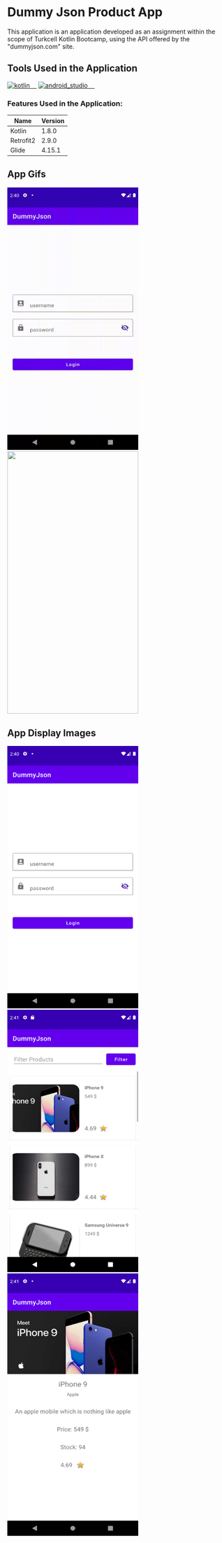 # Dummy Json Product App

This application is an application developed as an assignment within the scope of Turkcell Kotlin Bootcamp, using the API offered by the "dummyjson.com" site.

## Tools Used in the Application

<a href="https://kotlinlang.org/" rel="nofollow"><img alt="kotlin" src="https://upload.wikimedia.org/wikipedia/commons/7/74/Kotlin_Icon.png" width="40" style="max-width: 100%;">&nbsp;&nbsp;&nbsp;&nbsp;</a>
<a href="https://developer.android.com/studio" rel="nofollow"><img alt="android_studio" src="https://github.com/yyigityesiladaa/yyigityesiladaa/blob/main/database_and_tool_icons/android_studio.svg" width="40" style="max-width: 100%;">&nbsp;&nbsp;&nbsp;&nbsp;</a>

### Features Used in the Application:
                    
Name  | Version
------------- | -------------
Kotlin | 1.8.0
Retrofit2  | 2.9.0
Glide | 4.15.1
</p>

## App Gifs

<a ><img src="https://github.com/yigityesiladaa/android_dummy_product_app/blob/master/app_gifs/login.gif" data-canonical-src="https://gyazo.com/eb5c5741b6a9a16c692170a41a49c858.png" width="300" height="600" />&nbsp;&nbsp;&nbsp;&nbsp;</a>
<a ><img src="https://github.com/yigityesiladaa/android_dummy_product_app/blob/master/app_gifs/filter_and_detail.gif" data-canonical-src="https://gyazo.com/eb5c5741b6a9a16c692170a41a49c858.png" width="300" height="600" />&nbsp;&nbsp;&nbsp;&nbsp;</a>

## App Display Images

<a ><img src="https://github.com/yigityesiladaa/android_dummy_product_app/blob/master/app_images/login.png" data-canonical-src="https://gyazo.com/eb5c5741b6a9a16c692170a41a49c858.png" width="300" height="600" />&nbsp;&nbsp;&nbsp;&nbsp;</a>
<a ><img src="https://github.com/yigityesiladaa/android_dummy_product_app/blob/master/app_images/home.png" data-canonical-src="https://gyazo.com/eb5c5741b6a9a16c692170a41a49c858.png" width="300" height="600" />&nbsp;&nbsp;&nbsp;&nbsp;</a>
<a ><img src="https://github.com/yigityesiladaa/android_dummy_product_app/blob/master/app_images/detail.png" data-canonical-src="https://gyazo.com/eb5c5741b6a9a16c692170a41a49c858.png" width="300" height="600" />&nbsp;&nbsp;&nbsp;&nbsp;</a>
